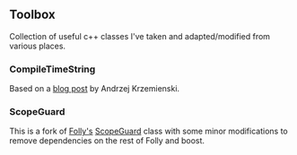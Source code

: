 Toolbox
-------

Collection of useful c++ classes I've taken and adapted/modified from various places.

### CompileTimeString

Based on a [blog post](https://akrzemi1.wordpress.com/2017/06/28/compile-time-string-concatenation/) by Andrzej Krzemienski.

### ScopeGuard

This is a fork of [Folly's](https://github.com/facebook/folly.git) [ScopeGuard](https://github.com/facebook/folly/blob/master/folly/ScopeGuard.h) class with some minor modifications to remove dependencies on the rest of Folly and boost.
